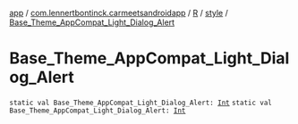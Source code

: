 [app](../../../index.md) / [com.lennertbontinck.carmeetsandroidapp](../../index.md) / [R](../index.md) / [style](index.md) / [Base_Theme_AppCompat_Light_Dialog_Alert](./-base_-theme_-app-compat_-light_-dialog_-alert.md)

# Base_Theme_AppCompat_Light_Dialog_Alert

`static val Base_Theme_AppCompat_Light_Dialog_Alert: `[`Int`](https://kotlinlang.org/api/latest/jvm/stdlib/kotlin/-int/index.html)
`static val Base_Theme_AppCompat_Light_Dialog_Alert: `[`Int`](https://kotlinlang.org/api/latest/jvm/stdlib/kotlin/-int/index.html)